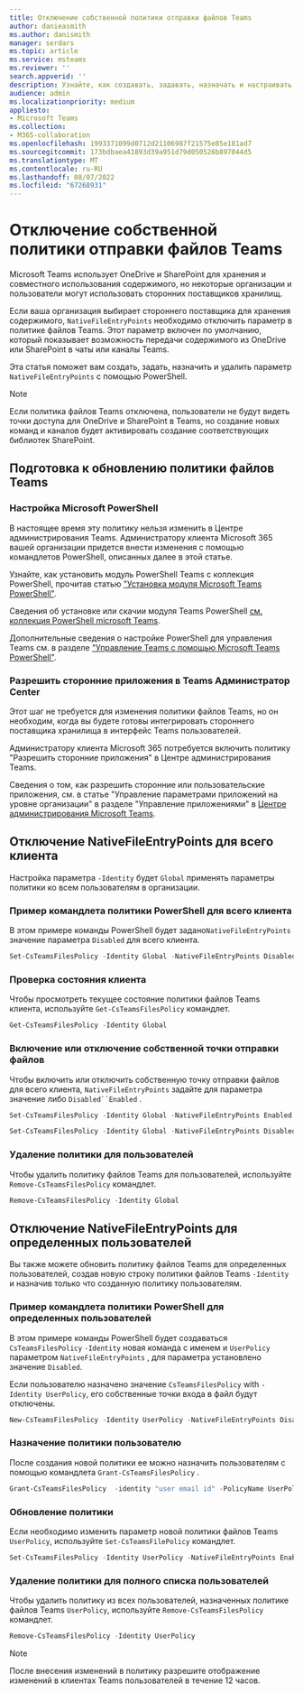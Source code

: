 ```yaml
---
title: Отключение собственной политики отправки файлов Teams
author: danieasmith
ms.author: danismith
manager: serdars
ms.topic: article
ms.service: msteams
ms.reviewer: ''
search.appverid: ''
description: Узнайте, как создавать, задавать, назначать и настраивать политику файлов Teams с помощью PowerShell.
audience: admin
ms.localizationpriority: medium
appliesto:
- Microsoft Teams
ms.collection:
- M365-collaboration
ms.openlocfilehash: 1993371099d0712d21106987f21575e85e181ad7
ms.sourcegitcommit: 173bdbaea41893d39a951d79d050526b897044d5
ms.translationtype: MT
ms.contentlocale: ru-RU
ms.lasthandoff: 08/07/2022
ms.locfileid: "67268931"
---
```

# <a name="turn-off-teams-native-file-upload-policy"></a>Отключение собственной политики отправки файлов Teams

Microsoft Teams использует OneDrive и SharePoint для хранения и совместного использования содержимого, но некоторые организации и пользователи могут использовать сторонних поставщиков хранилищ.  

Если ваша организация выбирает стороннего поставщика для хранения содержимого, `NativeFileEntryPoints` необходимо отключить параметр в политике файлов Teams. Этот параметр включен по умолчанию, который показывает возможность передачи содержимого из OneDrive или SharePoint в чаты или каналы Teams.

Эта статья поможет вам создать, задать, назначить и удалить параметр `NativeFileEntryPoints` с помощью PowerShell.

>[!NOTE]
>Если политика файлов Teams отключена, пользователи не будут видеть точки доступа для OneDrive и SharePoint в Teams, но создание новых команд и каналов будет активировать создание соответствующих библиотек SharePoint.

## <a name="prepare-to-update-the-teams-files-policy"></a>Подготовка к обновлению политики файлов Teams

### <a name="set-up-microsoft-powershell"></a>Настройка Microsoft PowerShell

В настоящее время эту политику нельзя изменить в Центре администрирования Teams. Администратору клиента Microsoft 365 вашей организации придется внести изменения с помощью командлетов PowerShell, описанных далее в этой статье.

Узнайте, как установить модуль PowerShell Teams с коллекция PowerShell, прочитав статью ["Установка модуля Microsoft Teams PowerShell"](teams-powershell-install.md).

Сведения об установке или скачии модуля Teams PowerShell [см. коллекция PowerShell microsoft Teams](https://www.powershellgallery.com/packages/MicrosoftTeams/3.0.0).

Дополнительные сведения о настройке PowerShell для управления Teams см. в разделе ["Управление Teams с помощью Microsoft Teams PowerShell"](teams-powershell-managing-teams.md).

### <a name="allow-third-party-apps-in-teams-admin-center"></a>Разрешить сторонние приложения в Teams Администратор Center

Этот шаг не требуется для изменения политики файлов Teams, но он необходим, когда вы будете готовы интегрировать стороннего поставщика хранилища в интерфейс Teams пользователей.

Администратору клиента Microsoft 365 потребуется включить политику "Разрешить сторонние приложения" в Центре администрирования Teams.

Сведения о том, как разрешить сторонние или пользовательские приложения, см. в статье "Управление параметрами приложений на уровне организации" в разделе "Управление приложениями" в [Центре администрирования Microsoft Teams](/microsoftteams/manage-apps#manage-org-wide-app-settings).

## <a name="turn-off-nativefileentrypoints-for-your-entire-tenant"></a>Отключение NativeFileEntryPoints для всего клиента

Настройка параметра `-Identity` будет `Global` применять параметры политики ко всем пользователям в организации.

### <a name="sample-powershell-policy-cmdlet-for-entire-tenant"></a>Пример командлета политики PowerShell для всего клиента

В этом примере команды PowerShell будет задано`NativeFileEntryPoints` значение параметра `Disabled` для всего клиента.

```powershell
Set-CsTeamsFilesPolicy -Identity Global -NativeFileEntryPoints Disabled
```

### <a name="check-the-status-of-your-tenant"></a>Проверка состояния клиента  

Чтобы просмотреть текущее состояние политики файлов Teams клиента, используйте `Get-CsTeamsFilesPolicy` командлет.

```powershell
Get-CsTeamsFilesPolicy -Identity Global
```

### <a name="turn-on-or-turn-off-native-file-upload-point"></a>Включение или отключение собственной точки отправки файлов

Чтобы включить или отключить собственную точку отправки файлов для всего клиента, `NativeFileEntryPoints` задайте для параметра значение либо `Disabled``Enabled` .

```powershell
Set-CsTeamsFilesPolicy -Identity Global -NativeFileEntryPoints Enabled
```

```powershell
Set-CsTeamsFilesPolicy -Identity Global -NativeFileEntryPoints Disabled
```

### <a name="remove-the-policy-for-your-users"></a>Удаление политики для пользователей

Чтобы удалить политику файлов Teams для пользователей, используйте `Remove-CsTeamsFilesPolicy` командлет.

```powershell
Remove-CsTeamsFilesPolicy -Identity Global
```

## <a name="turn-off-nativefileentrypoints-for-specific-users"></a>Отключение NativeFileEntryPoints для определенных пользователей

Вы также можете обновить политику файлов Teams для определенных пользователей, создав новую строку политики файлов Teams `-Identity` и назначив только что созданную политику пользователям.

### <a name="sample-powershell-policy-cmdlet-for-specific-users"></a>Пример командлета политики PowerShell для определенных пользователей

В этом примере команды PowerShell будет создаваться `CsTeamsFilesPolicy` `-Identity` новая команда с именем и `UserPolicy` параметром `NativeFileEntryPoints` , для параметра установлено значение `Disabled`.

Если пользователю назначено значение `CsTeamsFilesPolicy` with `-Identity UserPolicy`, его собственные точки входа в файл будут отключены.

```powershell
New-CsTeamsFilesPolicy -Identity UserPolicy -NativeFileEntryPoints Disabled
```

### <a name="assign-a-policy-to-user"></a>Назначение политики пользователю

После создания новой политики ее можно назначить пользователям с помощью командлета `Grant-CsTeamsFilesPolicy` .

```powershell
Grant-CsTeamsFilesPolicy  -identity "user email id" -PolicyName UserPolicy
```

### <a name="update-the-policy"></a>Обновление политики

Если необходимо изменить параметр новой политики файлов Teams `UserPolicy`, используйте `Set-CsTeamsFilePolicy` командлет.

```powershell
Set-CsTeamsFilesPolicy -Identity UserPolicy -NativeFileEntryPoints Enabled
```

### <a name="remove-the-policy-for-the-complete-list-of-users"></a>Удаление политики для полного списка пользователей

Чтобы удалить политику из всех пользователей, назначенных политике файлов Teams `UserPolicy`, используйте `Remove-CsTeamsFilesPolicy` командлет.

```powershell
Remove-CsTeamsFilesPolicy -Identity UserPolicy
```
>[!NOTE]
> После внесения изменений в политику разрешите отображение изменений в клиентах Teams пользователей в течение 12 часов.
